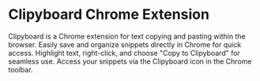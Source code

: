 # Clipyboard Chrome Extension

Clipyboard is a Chrome extension for text copying and pasting within the browser. Easily save and organize snippets directly in Chrome for quick access. Highlight text, right-click, and choose "Copy to Clipyboard" for seamless use. Access your snippets via the Clipyboard icon in the Chrome toolbar.